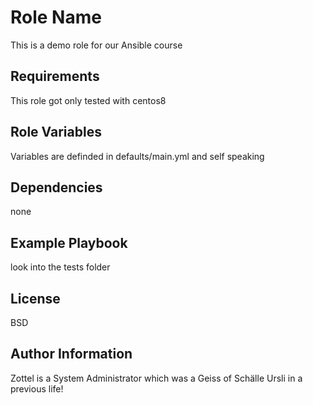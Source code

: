 Role Name
=========

This is a demo role for our Ansible course

Requirements
------------

This role got only tested with centos8

Role Variables
--------------

Variables are definded in defaults/main.yml and self speaking

Dependencies
------------

none

Example Playbook
----------------

look into the tests folder

License
-------

BSD

Author Information
------------------

Zottel is a System Administrator which was a Geiss of Schälle Ursli in a previous life!
